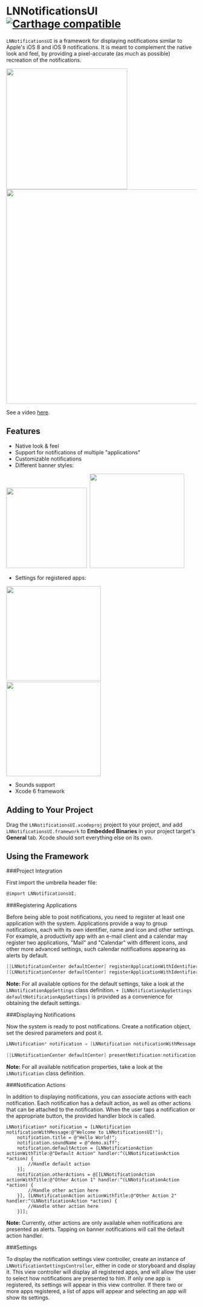# LNNotificationsUI [![Carthage compatible](https://img.shields.io/badge/Carthage-compatible-4BC51D.svg?style=flat)](https://github.com/Carthage/Carthage)

`LNNotificationsUI` is a framework for displaying notifications similar to Apple's iOS 8 and iOS 9 notifications. It is meant to complement the native look and feel, by providing a pixel-accurate (as much as possible) recreation of the notifications.

<img src="./Screenshots/Presentation.png" width="320px"/> 
<img src="./Screenshots/LNNotificationsUI.gif" height="568px"/>

See a video [here](https://vimeo.com/105395794).

## Features

* Native look & feel
* Support for notifications of multiple "applications"
* Customizable notifications
* Different banner styles:

<img src="./Screenshots/3.png" width="213px"/>&nbsp;
<img src="./Screenshots/style.png" width="250px"/>

* Settings for registered apps:

<img src="./Screenshots/settings1.png" width="250px"/>&nbsp;
<img src="./Screenshots/settings2.png" width="250px"/>

* Sounds support
* Xcode 6 framework

## Adding to Your Project

Drag the `LNNotificationsUI.xcodeproj` project to your project, and add `LNNotificationsUI.framework` to **Embedded Binaries** in your project target's **General** tab. Xcode should sort everything else on its own.

## Using the Framework

###Project Integration

First import the umbrella header file:

```objective-c
@import LNNotificationsUI;
```

###Registering Applications

Before being able to post notifications, you need to register at least one application with the system. Applications provide a way to group notifications, each with its own identifier, name and icon and other settings. For example, a productivity app with an e-mail client and a calendar may register two applications, "Mail" and "Calendar" with different icons, and other more advanced settings, such calendar notifications appearing as alerts by default.

```objective-c
[[LNNotificationCenter defaultCenter] registerApplicationWithIdentifier:@"mail_app_identifier" name:@"Mail" icon:[UIImage imageNamed:@"MailApp"] defaultSettings:[LNNotificationAppSettings defaultNotificationAppSettings]];
[[LNNotificationCenter defaultCenter] registerApplicationWithIdentifier:@"cal_app_identifier" name:@"Calendar" icon:[UIImage imageNamed:@"CalApp"]  defaultSettings:[LNNotificationAppSettings defaultNotificationAppSettings]];
```

**Note:** For all available options for the default settings, take a look at the `LNNotificationAppSettings` class definition. `+ [LNNotificationAppSettings defaultNotificationAppSettings]` is provided as a convenience for obtaining the default settings.

###Displaying Notifications

Now the system is ready to post notifications. Create a notification object, set the desired parameters and post it.

```objective-c
LNNotification* notification = [LNNotification notificationWithMessage:@"You've Got Mail!"];
	
[[LNNotificationCenter defaultCenter] presentNotification:notification forApplicationIdentifier:@"mail_app_identifier"];
```

**Note:** For all available notification properties, take a look at the `LNNotification` class definition.

###Notification Actions

In addition to displaying notifications, you can associate actions with each notification. Each notification has a default action, as well as other actions that can be attached to the notification. When the user taps a notification or the appropriate button, the provided handler block is called.

```
LNNotification* notification = [LNNotification notificationWithMessage:@"Welcome to LNNotificationsUI!"];
	notification.title = @"Hello World!";
	notification.soundName = @"demo.aiff";
	notification.defaultAction = [LNNotificationAction actionWithTitle:@"Default Action" handler:^(LNNotificationAction *action) {
		//Handle default action
	}];
	notification.otherActions = @[[LNNotificationAction actionWithTitle:@"Other Action 1" handler:^(LNNotificationAction *action) {
		//Handle other action here
	}], [LNNotificationAction actionWithTitle:@"Other Action 2" handler:^(LNNotificationAction *action) {
		//Handle other action here
	}]];
```
**Note:** Currently, other actions are only available when notifications are presented as alerts. Tapping on banner notifications will call the default action handler.

###Settings

To display the notification settings view controller, create an instance of `LNNotificationSettingsController`, either in code or storyboard and display it. This view controller will display all registered apps, and will allow the user to select how notifications are presented to him. If only one app is registered, its settings will appear in this view controller. If there two or more apps registered, a list of apps will appear and selecting an app will show its settings.
